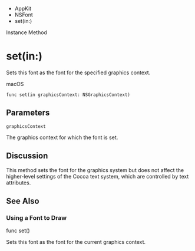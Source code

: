 

- AppKit
- NSFont
-  set(in:) 

Instance Method

# set(in:)

Sets this font as the font for the specified graphics context.

macOS

``` source
func set(in graphicsContext: NSGraphicsContext)
```

## Parameters 

`graphicsContext`  

The graphics context for which the font is set.

## Discussion

This method sets the font for the graphics system but does not affect the higher-level settings of the Cocoa text system, which are controlled by text attributes.

## See Also

### Using a Font to Draw

func set()

Sets this font as the font for the current graphics context.

